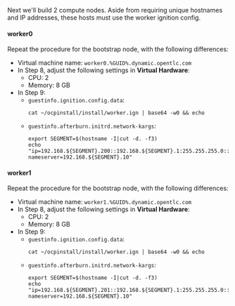 Next we'll build 2 compute nodes. Aside from requiring unique hostnames and IP addresses, these hosts must use the worker ignition config.

#### worker0
Repeat the procedure for the bootstrap node, with the following differences:
* Virtual machine name: `worker0.%GUID%.dynamic.opentlc.com`
* In Step 8, adjust the following settings in **Virtual Hardware**:
   * CPU: 2
   * Memory: 8 GB
* In Step 9:
   * `guestinfo.ignition.config.data`: 
        ```execute
        cat ~/ocpinstall/install/worker.ign | base64 -w0 && echo
        ```
   * `guestinfo.afterburn.initrd.network-kargs`:
        ```execute
        export SEGMENT=$(hostname -I|cut -d. -f3)
        echo "ip=192.168.${SEGMENT}.200::192.168.${SEGMENT}.1:255.255.255.0:::none nameserver=192.168.${SEGMENT}.10"
        ```

#### worker1
Repeat the procedure for the bootstrap node, with the following differences:
* Virtual machine name: `worker1.%GUID%.dynamic.opentlc.com`
* In Step 8, adjust the following settings in **Virtual Hardware**:
   * CPU: 2
   * Memory: 8 GB
* In Step 9:
   * `guestinfo.ignition.config.data`: 
        ```execute
        cat ~/ocpinstall/install/worker.ign | base64 -w0 && echo
        ```
   * `guestinfo.afterburn.initrd.network-kargs`:
        ```execute
        export SEGMENT=$(hostname -I|cut -d. -f3)
        echo "ip=192.168.${SEGMENT}.201::192.168.${SEGMENT}.1:255.255.255.0:::none nameserver=192.168.${SEGMENT}.10"
        ```
